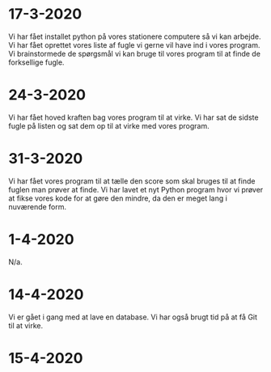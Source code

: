 # 17-3-2020
Vi har fået installet python på vores stationere computere så vi kan arbejde.
Vi har fået oprettet vores liste af fugle vi gerne vil have ind i vores program.
Vi brainstormede de spørgsmål vi kan bruge til vores program til at finde de forksellige fugle.

# 24-3-2020
Vi har fået hoved kraften bag vores program til at virke.
Vi har sat de sidste fugle på listen og sat dem op til at virke med vores program.

# 31-3-2020
Vi har fået vores program til at tælle den score som skal bruges til at finde fuglen man prøver at finde.
Vi har lavet et nyt Python program hvor vi prøver at fikse vores kode for at gøre den mindre, da den er meget lang i nuværende form.

# 1-4-2020
N/a.

# 14-4-2020
Vi er gået i gang med at lave en database.
Vi har også brugt tid på at få Git til at virke.

# 15-4-2020
